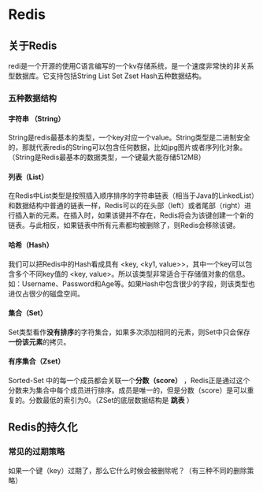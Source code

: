 # Redis
## 关于Redis 

redi是一个开源的使用C语言编写的一个kv存储系统，是一个速度非常快的非关系型数据库。它支持包括String List Set Zset Hash五种数据结构。



### 五种数据结构

#### 字符串 （String）

String是redis最基本的类型，一个key对应一个value。String类型是二进制安全的，那就代表redis的String可以包含任何数据，比如jpg图片或者序列化对象。（String是Redis最基本的数据类型，一个键最大能存储512MB）



#### 列表（List）

在Redis中List类型是按照插入顺序排序的字符串链表（相当于Java的LinkedList）和数据结构中普通的链表一样，Redis可以的在头部（left）或者尾部（right）进行插入新的元素。在插入时，如果该键并不存在，Redis将会为该键创建一个新的链表。与此相反，如果链表中所有元素都均被删除了，则Redis会移除该键。



#### 哈希（Hash）

我们可以把Redis中的Hash看成具有 <key, <ky1, value>>，其中一个key可以包含多个不同key值的 <key, value>。所以该类型非常适合于存储值对象的信息。如：Username、Password和Age等。如果Hash中包含很少的字段，则该类型也进仅占很少的磁盘空间。



#### 集合（Set）

Set类型看作<b>没有排序</b>的字符集合，如果多次添加相同的元素，则Set中只会保存<b>一份该元素</b>的拷贝。



#### 有序集合（Zset）

Sorted-Set 中的每一个成员都会关联一个<b>分数（score）</b> ，Redis正是通过这个分数来为集合中每个成员进行排序。成员是唯一的，但是分数（score）是可以重复的。分数最低的索引为0。（ZSet的底层数据结构是 <b>跳表</b> ）



## Redis的持久化

### 常见的过期策略

如果一个键（key）过期了，那么它什么时候会被删除呢？（有三种不同的删除策略）



































